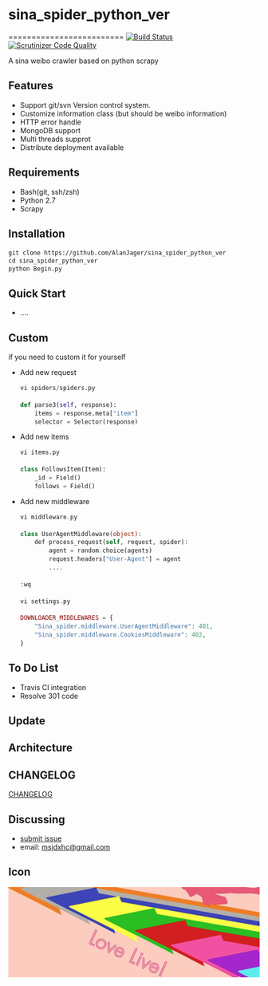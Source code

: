 # sina_spider_python_ver
=========================
[![Build Status](https://travis-ci.org/AlanJager/sina_spider_python_ver.png)](https://travis-ci.org/AlanJager/sina_spider_python_ver) [![Scrutinizer Code Quality](https://scrutinizer-ci.com/g/AlanJager/sina_spider_python_ver/?branch=master)](https://scrutinizer-ci.com/g/AlanJager/sina_spider_python_ver/?branch=master)

A sina weibo crawler based on python scrapy

Features
--------
* Support git/svn Version control system.
* Customize information class (but should be weibo information)
* HTTP error handle
* MongoDB support
* Multi threads supprot
* Distribute deployment available

Requirements
------------

* Bash(git, ssh/zsh)
* Python 2.7
* Scrapy

Installation
------------
```
git clone https://github.com/AlanJager/sina_spider_python_ver
cd sina_spider_python_ver
python Begin.py

```

Quick Start
-------------

* ....


Custom
--------
if you need to custom it for yourself

* Add new request
    ```python
    vi spiders/spiders.py
    
    def parse3(self, response):
        items = response.meta["item"]
        selector = Selector(response)
    ```

* Add new items
    ```python
    vi items.py

    class FollowsItem(Item):
        _id = Field()  
        follows = Field() 
    ```

* Add new middleware
    ```php
    vi middleware.py

    class UserAgentMiddleware(object):
        def process_request(self, request, spider):
            agent = random.choice(agents)
            request.headers["User-Agent"] = agent
            ....       
    
    :wq
   
    vi settings.py
    
    DOWNLOADER_MIDDLEWARES = {
        "Sina_spider.middleware.UserAgentMiddleware": 401,
        "Sina_spider.middleware.CookiesMiddleware": 402,
    }
    ```

To Do List
----------

- Travis CI integration
- Resolve 301 code

Update
-----------------



Architecture
------------

## CHANGELOG
[CHANGELOG](https://github.com/AlanJager/sina_spider_python_ver/releases)


Discussing
----------
- [submit issue](https://github.com/AlanJager/sina_spider_python_verissues/new)
- email: msjdxhc@gmail.com

Icon
----
![](https://github.com/AlanJager/sina_spider_python_ver/blob/master/icon.png)
